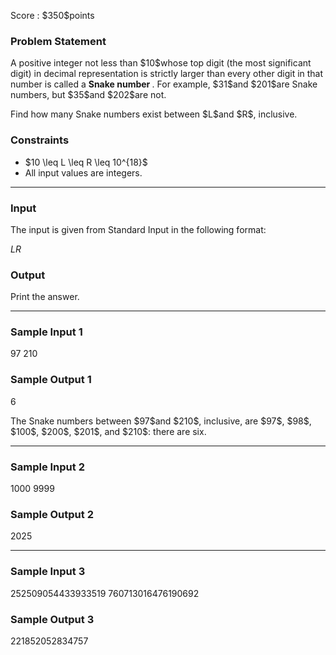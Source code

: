 
<div>

<span>

<span>

<p>
Score : $350$points
</p>

<div>

<section>

### **Problem Statement**

<p>
A positive integer not less than $10$whose top digit (the most significant digit) in decimal representation is strictly larger than every other digit in that number is called a 
<strong>
Snake number
</strong>
.
For example, $31$and $201$are Snake numbers, but $35$and $202$are not.
</p>

<p>
Find how many Snake numbers exist between $L$and $R$, inclusive.
</p>

</section>

</div>

<div>

<section>

### **Constraints**

<ul>

<li>
$10 \leq L \leq R \leq 10^{18}$
</li>

<li>
All input values are integers.
</li>

</ul>

</section>

</div>

---

<div>

<div>

<section>

### **Input**

<p>
The input is given from Standard Input in the following format:
</p>

<div>

$L$$R$
</div>

</section>

</div>

<div>

<section>

### **Output**

<p>
Print the answer.
</p>

</section>

</div>

</div>

---

<div>

<section>

### **Sample Input 1**

<div>

97 210

</div>

</section>

</div>

<div>

<section>

### **Sample Output 1**

<div>

6

</div>

<p>
The Snake numbers between $97$and $210$, inclusive, are $97$, $98$, $100$, $200$, $201$, and $210$: there are six.
</p>

</section>

</div>

---

<div>

<section>

### **Sample Input 2**

<div>

1000 9999

</div>

</section>

</div>

<div>

<section>

### **Sample Output 2**

<div>

2025

</div>

</section>

</div>

---

<div>

<section>

### **Sample Input 3**

<div>

252509054433933519 760713016476190692

</div>

</section>

</div>

<div>

<section>

### **Sample Output 3**

<div>

221852052834757

</div>

</section>

</div>

</span>

</span>

</div>
